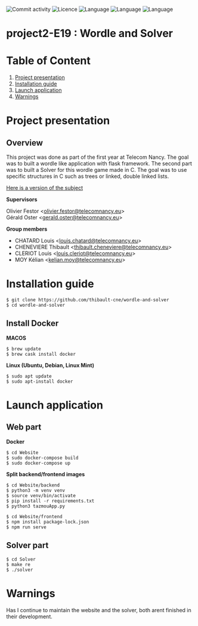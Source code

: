 ![Commit activity](https://img.shields.io/github/commit-activity/w/thibault-cne/wordle-and-solver)
![Licence](https://img.shields.io/github/license/thibault-cne/wordle-and-solver)
![Language](https://img.shields.io/badge/Solver-C-brightgreen)
![Language](https://img.shields.io/badge/Frontend-VueJS-brightgreen)
![Language](https://img.shields.io/badge/Backend-flask-brightgreen)

# project2-E19 : Wordle and Solver

# Table of Content

1. [Project presentation](#project-presentation)
2. [Installation guide](#installation-guide)
3. [Launch application](#launch-application)
4. [Warnings](#warnings)


# Project presentation

## Overview
This project was done as part of the first year at Telecom Nancy. The goal was to built a wordle like application with flask framework. The second part was to built a Solver for this wordle game made in C. The goal was to use specific structures in C such as trees or linked, double linked lists.

[Here is a version of the subject](./Documents/Projet_P2I2_S2_2122_DP.pdf)

**Supervisors**

Olivier Festor <<olivier.festor@telecomnancy.eu>>  
Gérald Oster <<gerald.oster@telecomnancy.eu>>


**Group members**

* CHATARD Louis <<louis.chatard@telecomnancy.eu>>
* CHENEVIERE Thibault <<thibault.cheneviere@telecomnancy.eu>>
* CLERIOT Louis <<louis.cleriot@telecomnancy.eu>>
* MOY Kélian <<kelian.moy@telecomnancy.eu>>

# Installation guide

``` shell
$ git clone https://github.com/thibault-cne/wordle-and-solver
$ cd wordle-and-solver
```

## Install Docker

**MACOS**

``` shell
$ brew update
$ brew cask install docker
```

**Linux (Ubuntu, Debian, Linux Mint)**

``` shell
$ sudo apt update
$ sudo apt-install docker
```

# Launch application

## Web part

**Docker**

``` shell
$ cd Website
$ sudo docker-compose build
$ sudo docker-compose up
```

**Split backend/frontend images**

``` shell
$ cd Website/backend
$ python3 -m venv venv
$ source venv/bin/activate
$ pip install -r requirements.txt
$ python3 tazmouApp.py
```

``` shell
$ cd Website/frontend
$ npm install package-lock.json
$ npm run serve
```

## Solver part
``` shell
$ cd Solver
$ make re
$ ./solver
```


# Warnings
Has I continue to maintain the website and the solver, both arent finished in their development.
